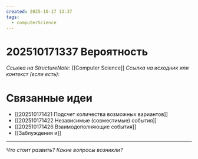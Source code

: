 ```yaml
---
created: 2025-10-17 13:37
tags:
  - computerScience
---
```

# 202510171337 Вероятность

*Ссылка на StructureNote:* [[Computer Science]] 
*Ссылка на исходник или контекст (если есть):* 

# Связанные идеи

- [[202510171421 Подсчет количества возможных вариантов]]
- [[202510171422 Независимые (совместимые) события]] 
- [[202510171426 Взаимодополняющие события]] 
- [[Заблуждения и]]
---

*Что стоит развить? Какие вопросы возникли?*
